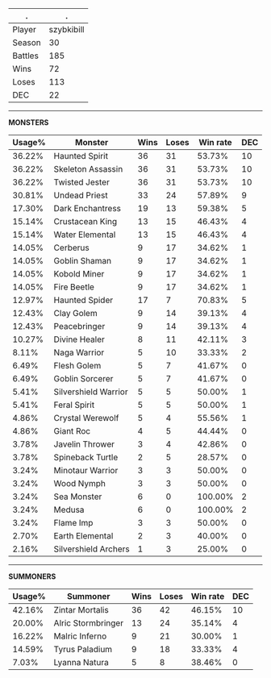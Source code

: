 .|.
|-|-
Player|szybkibill
Season|30
Battles|185
Wins|72
Loses|113
DEC|22

---
**MONSTERS**

Usage%|Monster|Wins|Loses|Win rate|DEC|
-|-|-|-|-|-|
36.22%|Haunted Spirit|36|31|53.73%|10|
36.22%|Skeleton Assassin|36|31|53.73%|10|
36.22%|Twisted Jester|36|31|53.73%|10|
30.81%|Undead Priest|33|24|57.89%|9|
17.30%|Dark Enchantress|19|13|59.38%|5|
15.14%|Crustacean King|13|15|46.43%|4|
15.14%|Water Elemental|13|15|46.43%|4|
14.05%|Cerberus|9|17|34.62%|1|
14.05%|Goblin Shaman|9|17|34.62%|1|
14.05%|Kobold Miner|9|17|34.62%|1|
14.05%|Fire Beetle|9|17|34.62%|1|
12.97%|Haunted Spider|17|7|70.83%|5|
12.43%|Clay Golem|9|14|39.13%|4|
12.43%|Peacebringer|9|14|39.13%|4|
10.27%|Divine Healer|8|11|42.11%|3|
8.11%|Naga Warrior|5|10|33.33%|2|
6.49%|Flesh Golem|5|7|41.67%|0|
6.49%|Goblin Sorcerer|5|7|41.67%|0|
5.41%|Silvershield Warrior|5|5|50.00%|1|
5.41%|Feral Spirit|5|5|50.00%|1|
4.86%|Crystal Werewolf|5|4|55.56%|1|
4.86%|Giant Roc|4|5|44.44%|0|
3.78%|Javelin Thrower|3|4|42.86%|0|
3.78%|Spineback Turtle|2|5|28.57%|0|
3.24%|Minotaur Warrior|3|3|50.00%|0|
3.24%|Wood Nymph|3|3|50.00%|0|
3.24%|Sea Monster|6|0|100.00%|2|
3.24%|Medusa|6|0|100.00%|2|
3.24%|Flame Imp|3|3|50.00%|0|
2.70%|Earth Elemental|2|3|40.00%|0|
2.16%|Silvershield Archers|1|3|25.00%|0|

---
**SUMMONERS**

Usage%|Summoner|Wins|Loses|Win rate|DEC|
-|-|-|-|-|-|
42.16%|Zintar Mortalis|36|42|46.15%|10|
20.00%|Alric Stormbringer|13|24|35.14%|4|
16.22%|Malric Inferno|9|21|30.00%|1|
14.59%|Tyrus Paladium|9|18|33.33%|4|
7.03%|Lyanna Natura|5|8|38.46%|0|
